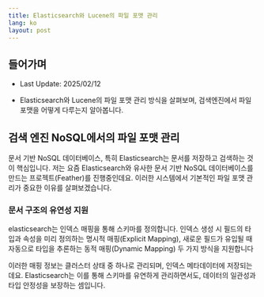 ```yaml
---
title: Elasticsearch와 Lucene의 파일 포맷 관리
lang: ko
layout: post
---
```


## 들어가며

- Last Update: 2025/02/12

- Elasticsearch와 Lucene의 파일 포맷 관리 방식을 살펴보며, 검색엔진에서 파일 포맷을 어떻게 다루는지 알아봅니다.

## 검색 엔진 NoSQL에서의 파일 포맷 관리

문서 기반 NoSQL 데이터베이스, 특히 Elasticsearch는 문서를 저장하고 검색하는 것이 핵심입니다. 저는 요즘 Elasticsearch와 유사한 문서 기반 NoSQL 데이터베이스를 만드는 프로젝트(Feather)를 진행중인데요. 이러한 시스템에서 기본적인 파일 포맷 관리가 중요한 이유를 살펴보겠습니다.

### 문서 구조의 유연성 지원

elasticsearch는 인덱스 매핑을 통해 스키마를 정의합니다. 인덱스 생성 시 필드의 타입과 속성을 미리 정의하는 명시적 매핑(Explicit Mapping), 새로운 필드가 유입될 때 자동으로 타입을 추론하는 동적 매핑(Dynamic Mapping) 두 가지 방식을 지원합니다

이러한 매핑 정보는 클러스터 상태 중 하나로 관리되며, 인덱스 메타데이터에 저장되는데요. Elasticsearch는 이를 통해 스키마를 유연하게 관리하면서도, 데이터의 일관성과 타입 안정성을 보장하는 셈입니다.
